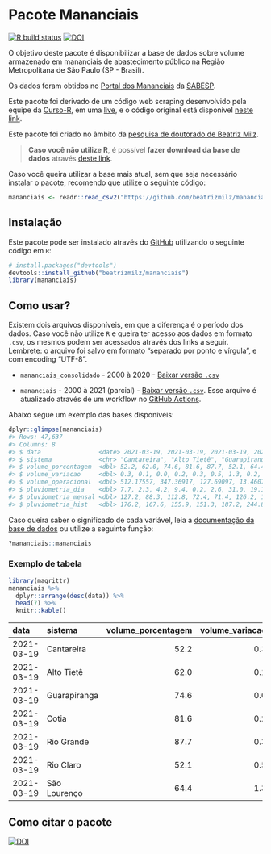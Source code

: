
<!-- README.md is generated from README.Rmd. Please edit that file -->

# Pacote Mananciais

<!-- badges: start -->

[![R build
status](https://github.com/beatrizmilz/mananciais/workflows/R-CMD-check/badge.svg)](https://github.com/beatrizmilz/mananciais/actions)
[![DOI](https://zenodo.org/badge/DOI/10.5281/zenodo.4319745.svg)](https://doi.org/10.5281/zenodo.4319745)
<!-- badges: end -->

O objetivo deste pacote é disponibilizar a base de dados sobre volume
armazenado em mananciais de abastecimento público na Região
Metropolitana de São Paulo (SP - Brasil).

Os dados foram obtidos no [Portal dos
Mananciais](http://mananciais.sabesp.com.br/Situacao) da
[SABESP](http://site.sabesp.com.br/site/Default.aspx).

Este pacote foi derivado de um código web scraping desenvolvido pela
equipe da [Curso-R](https://www.curso-r.com/), em uma
[live](https://youtu.be/jvZIxrMmOcQ), e o código original está
disponível [neste
link](https://github.com/curso-r/lives/blob/master/drafts/20200730_scraper_sabesp.R).

Este pacote foi criado no âmbito da [pesquisa de doutorado de Beatriz
Milz](https://beatrizmilz.github.io/tese/).

> **Caso você não utilize R**, é possível **fazer download da base de
> dados** através [deste
> link](https://github.com/beatrizmilz/mananciais/raw/master/inst/extdata/mananciais.csv).

Caso você queira utilizar a base mais atual, sem que seja necessário
instalar o pacote, recomendo que utilize o seguinte código:

``` r
mananciais <- readr::read_csv2("https://github.com/beatrizmilz/mananciais/raw/master/inst/extdata/mananciais.csv")
```

## Instalação

Este pacote pode ser instalado através do [GitHub](https://github.com/)
utilizando o seguinte código em `R`:

``` r
# install.packages("devtools")
devtools::install_github("beatrizmilz/mananciais")
library(mananciais)
```

## Como usar?

Existem dois arquivos disponíveis, em que a diferença é o período dos
dados. Caso você não utilize `R` e queira ter acesso aos dados em
formato `.csv`, os mesmos podem ser acessados através dos links a
seguir. Lembrete: o arquivo foi salvo em formato “separado por ponto e
vírgula”, e com encoding “UTF-8”.

  - `mananciais_consolidado` - 2000 à 2020 - [Baixar versão
    `.csv`](https://github.com/beatrizmilz/mananciais/raw/master/inst/extdata/mananciais_consolidado.csv)

  - `mananciais` - 2000 à 2021 (parcial) - [Baixar versão
    `.csv`](https://github.com/beatrizmilz/mananciais/raw/master/inst/extdata/mananciais.csv).
    Esse arquivo é atualizado através de um workflow no [GitHub
    Actions](https://github.com/beatrizmilz/mananciais/actions).

Abaixo segue um exemplo das bases disponíveis:

``` r
dplyr::glimpse(mananciais)
#> Rows: 47,637
#> Columns: 8
#> $ data                <date> 2021-03-19, 2021-03-19, 2021-03-19, 2021-03-19, 2…
#> $ sistema             <chr> "Cantareira", "Alto Tietê", "Guarapiranga", "Cotia…
#> $ volume_porcentagem  <dbl> 52.2, 62.0, 74.6, 81.6, 87.7, 52.1, 64.4, 51.9, 61…
#> $ volume_variacao     <dbl> 0.3, 0.1, 0.0, 0.2, 0.3, 0.5, 1.3, 0.2, 0.1, 0.0, …
#> $ volume_operacional  <dbl> 512.17557, 347.36917, 127.69097, 13.46071, 98.4241…
#> $ pluviometria_dia    <dbl> 7.7, 2.3, 4.2, 9.4, 0.2, 2.6, 31.0, 19.1, 13.1, 21…
#> $ pluviometria_mensal <dbl> 127.2, 88.3, 112.8, 72.4, 71.4, 126.2, 106.6, 119.…
#> $ pluviometria_hist   <dbl> 176.2, 167.6, 155.9, 151.3, 187.2, 244.8, 196.2, 1…
```

Caso queira saber o significado de cada variável, leia a [documentação
da base de
dados](https://beatrizmilz.github.io/mananciais/reference/mananciais.html)
ou utilize a seguinte função:

``` r
?mananciais::mananciais
```

### Exemplo de tabela

``` r
library(magrittr)
mananciais %>% 
  dplyr::arrange(desc(data)) %>% 
  head(7) %>%
  knitr::kable()
```

| data       | sistema      | volume\_porcentagem | volume\_variacao | volume\_operacional | pluviometria\_dia | pluviometria\_mensal | pluviometria\_hist |
| :--------- | :----------- | ------------------: | ---------------: | ------------------: | ----------------: | -------------------: | -----------------: |
| 2021-03-19 | Cantareira   |                52.2 |              0.3 |           512.17557 |               7.7 |                127.2 |              176.2 |
| 2021-03-19 | Alto Tietê   |                62.0 |              0.1 |           347.36917 |               2.3 |                 88.3 |              167.6 |
| 2021-03-19 | Guarapiranga |                74.6 |              0.0 |           127.69097 |               4.2 |                112.8 |              155.9 |
| 2021-03-19 | Cotia        |                81.6 |              0.2 |            13.46071 |               9.4 |                 72.4 |              151.3 |
| 2021-03-19 | Rio Grande   |                87.7 |              0.3 |            98.42417 |               0.2 |                 71.4 |              187.2 |
| 2021-03-19 | Rio Claro    |                52.1 |              0.5 |             7.11530 |               2.6 |                126.2 |              244.8 |
| 2021-03-19 | São Lourenço |                64.4 |              1.3 |            57.16546 |              31.0 |                106.6 |              196.2 |

## Como citar o pacote

[![DOI](https://zenodo.org/badge/DOI/10.5281/zenodo.4319745.svg)](https://doi.org/10.5281/zenodo.4319745)
